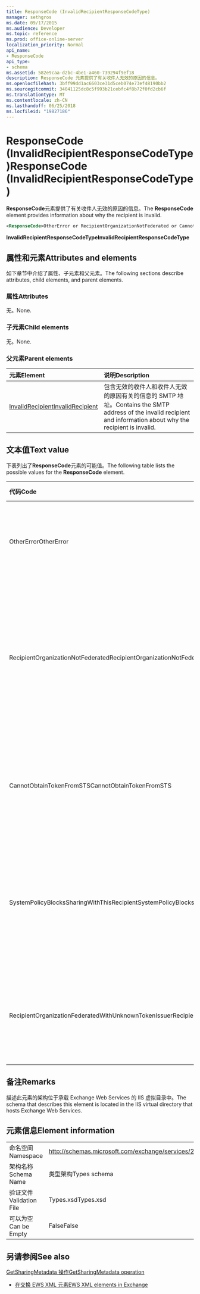 ```yaml
---
title: ResponseCode (InvalidRecipientResponseCodeType)
manager: sethgros
ms.date: 09/17/2015
ms.audience: Developer
ms.topic: reference
ms.prod: office-online-server
localization_priority: Normal
api_name:
- ResponseCode
api_type:
- schema
ms.assetid: 582e9caa-d2bc-4be1-a460-739294f9ef18
description: ResponseCode 元素提供了有关收件人无效的原因的信息。
ms.openlocfilehash: 3bff99dd1ac6603ce31d5ceb074e73ef48190bb2
ms.sourcegitcommit: 34041125dc8c5f993b21cebfc4f8b72f0fd2cb6f
ms.translationtype: MT
ms.contentlocale: zh-CN
ms.lasthandoff: 06/25/2018
ms.locfileid: "19827186"
---
```

# <a name="responsecode-invalidrecipientresponsecodetype"></a><span data-ttu-id="73879-103">ResponseCode (InvalidRecipientResponseCodeType)</span><span class="sxs-lookup"><span data-stu-id="73879-103">ResponseCode (InvalidRecipientResponseCodeType)</span></span>

<span data-ttu-id="73879-104">**ResponseCode**元素提供了有关收件人无效的原因的信息。</span><span class="sxs-lookup"><span data-stu-id="73879-104">The **ResponseCode** element provides information about why the recipient is invalid.</span></span> 
  
```XML
<ResponseCode>OtherError or RecipientOrganizationNotFederated or CannotObtainTokenFromSTS or SystemPolicyBlocksSharingWithThisRecipient or RecipientOrganizationFederatedWithUnknownTokenIssuer</ResponseCode>
```

 <span data-ttu-id="73879-105">**InvalidRecipientResponseCodeType**</span><span class="sxs-lookup"><span data-stu-id="73879-105">**InvalidRecipientResponseCodeType**</span></span>
## <a name="attributes-and-elements"></a><span data-ttu-id="73879-106">属性和元素</span><span class="sxs-lookup"><span data-stu-id="73879-106">Attributes and elements</span></span>

<span data-ttu-id="73879-107">如下章节中介绍了属性、子元素和父元素。</span><span class="sxs-lookup"><span data-stu-id="73879-107">The following sections describe attributes, child elements, and parent elements.</span></span>
  
### <a name="attributes"></a><span data-ttu-id="73879-108">属性</span><span class="sxs-lookup"><span data-stu-id="73879-108">Attributes</span></span>

<span data-ttu-id="73879-109">无。</span><span class="sxs-lookup"><span data-stu-id="73879-109">None.</span></span>
  
### <a name="child-elements"></a><span data-ttu-id="73879-110">子元素</span><span class="sxs-lookup"><span data-stu-id="73879-110">Child elements</span></span>

<span data-ttu-id="73879-111">无。</span><span class="sxs-lookup"><span data-stu-id="73879-111">None.</span></span>
  
### <a name="parent-elements"></a><span data-ttu-id="73879-112">父元素</span><span class="sxs-lookup"><span data-stu-id="73879-112">Parent elements</span></span>

|<span data-ttu-id="73879-113">**元素**</span><span class="sxs-lookup"><span data-stu-id="73879-113">**Element**</span></span>|<span data-ttu-id="73879-114">**说明**</span><span class="sxs-lookup"><span data-stu-id="73879-114">**Description**</span></span>|
|:-----|:-----|
|[<span data-ttu-id="73879-115">InvalidRecipient</span><span class="sxs-lookup"><span data-stu-id="73879-115">InvalidRecipient</span></span>](invalidrecipient.md) <br/> |<span data-ttu-id="73879-116">包含无效的收件人和收件人无效的原因有关的信息的 SMTP 地址。</span><span class="sxs-lookup"><span data-stu-id="73879-116">Contains the SMTP address of the invalid recipient and information about why the recipient is invalid.</span></span>  <br/> |
   
## <a name="text-value"></a><span data-ttu-id="73879-117">文本值</span><span class="sxs-lookup"><span data-stu-id="73879-117">Text value</span></span>

<span data-ttu-id="73879-118">下表列出了**ResponseCode**元素的可能值。</span><span class="sxs-lookup"><span data-stu-id="73879-118">The following table lists the possible values for the **ResponseCode** element.</span></span> 
  
|<span data-ttu-id="73879-119">**代码**</span><span class="sxs-lookup"><span data-stu-id="73879-119">**Code**</span></span>|<span data-ttu-id="73879-120">**说明**</span><span class="sxs-lookup"><span data-stu-id="73879-120">**Description**</span></span>|
|:-----|:-----|
|<span data-ttu-id="73879-121">OtherError</span><span class="sxs-lookup"><span data-stu-id="73879-121">OtherError</span></span>  <br/> |<span data-ttu-id="73879-122">指示错误不由其他错误响应代码指定。</span><span class="sxs-lookup"><span data-stu-id="73879-122">Indicates that the error is not specified by another error response code.</span></span>  <br/> |
|<span data-ttu-id="73879-123">RecipientOrganizationNotFederated</span><span class="sxs-lookup"><span data-stu-id="73879-123">RecipientOrganizationNotFederated</span></span>  <br/> |<span data-ttu-id="73879-124">指示，共享关系都无法与组织中收件人的 SMTP 电子邮件地址指定。</span><span class="sxs-lookup"><span data-stu-id="73879-124">Indicates that a sharing relationship is not available with the organization specified in the recipient's SMTP e-mail address.</span></span>  <br/> |
|<span data-ttu-id="73879-125">CannotObtainTokenFromSTS</span><span class="sxs-lookup"><span data-stu-id="73879-125">CannotObtainTokenFromSTS</span></span>  <br/> |<span data-ttu-id="73879-126">指示出现从令牌服务器获取安全令牌问题。</span><span class="sxs-lookup"><span data-stu-id="73879-126">Indicates that there was a problem obtaining a security token from the token server.</span></span>  <br/> |
|<span data-ttu-id="73879-127">SystemPolicyBlocksSharingWithThisRecipient</span><span class="sxs-lookup"><span data-stu-id="73879-127">SystemPolicyBlocksSharingWithThisRecipient</span></span>  <br/> |<span data-ttu-id="73879-128">指示系统管理员已将阻止与指定的收件人共享系统策略设置。</span><span class="sxs-lookup"><span data-stu-id="73879-128">Indicates that the system administrator has set a system policy that blocks sharing with the specified recipient.</span></span>  <br/> |
|<span data-ttu-id="73879-129">RecipientOrganizationFederatedWithUnknownTokenIssuer</span><span class="sxs-lookup"><span data-stu-id="73879-129">RecipientOrganizationFederatedWithUnknownTokenIssuer</span></span>  <br/> |<span data-ttu-id="73879-130">指示由指定的收件人的安全令牌服务未知。</span><span class="sxs-lookup"><span data-stu-id="73879-130">Indicates that the secure token service that is used by the specified recipient is unknown.</span></span>  <br/> |
   
## <a name="remarks"></a><span data-ttu-id="73879-131">备注</span><span class="sxs-lookup"><span data-stu-id="73879-131">Remarks</span></span>

<span data-ttu-id="73879-132">描述此元素的架构位于承载 Exchange Web Services 的 IIS 虚拟目录中。</span><span class="sxs-lookup"><span data-stu-id="73879-132">The schema that describes this element is located in the IIS virtual directory that hosts Exchange Web Services.</span></span>
  
## <a name="element-information"></a><span data-ttu-id="73879-133">元素信息</span><span class="sxs-lookup"><span data-stu-id="73879-133">Element information</span></span>

|||
|:-----|:-----|
|<span data-ttu-id="73879-134">命名空间</span><span class="sxs-lookup"><span data-stu-id="73879-134">Namespace</span></span>  <br/> |http://schemas.microsoft.com/exchange/services/2006/types  <br/> |
|<span data-ttu-id="73879-135">架构名称</span><span class="sxs-lookup"><span data-stu-id="73879-135">Schema Name</span></span>  <br/> |<span data-ttu-id="73879-136">类型架构</span><span class="sxs-lookup"><span data-stu-id="73879-136">Types schema</span></span>  <br/> |
|<span data-ttu-id="73879-137">验证文件</span><span class="sxs-lookup"><span data-stu-id="73879-137">Validation File</span></span>  <br/> |<span data-ttu-id="73879-138">Types.xsd</span><span class="sxs-lookup"><span data-stu-id="73879-138">Types.xsd</span></span>  <br/> |
|<span data-ttu-id="73879-139">可以为空</span><span class="sxs-lookup"><span data-stu-id="73879-139">Can be Empty</span></span>  <br/> |<span data-ttu-id="73879-140">False</span><span class="sxs-lookup"><span data-stu-id="73879-140">False</span></span>  <br/> |
   
## <a name="see-also"></a><span data-ttu-id="73879-141">另请参阅</span><span class="sxs-lookup"><span data-stu-id="73879-141">See also</span></span>



[<span data-ttu-id="73879-142">GetSharingMetadata 操作</span><span class="sxs-lookup"><span data-stu-id="73879-142">GetSharingMetadata operation</span></span>](getsharingmetadata-operation.md)


- [<span data-ttu-id="73879-143">在交换 EWS XML 元素</span><span class="sxs-lookup"><span data-stu-id="73879-143">EWS XML elements in Exchange</span></span>](ews-xml-elements-in-exchange.md)

